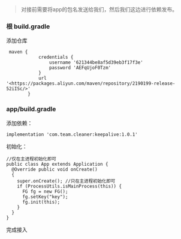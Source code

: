 > 对接前需要将app的包名发送给我们，然后我们这边进行依赖发布。
> 

### 根 build.gradle

添加仓库

```
 maven {
            credentials {
                username '621344be8af5d39eb3f17f3e'
                password 'AEFqUjoF0Tzm'
            }
            url '<https://packages.aliyun.com/maven/repository/2190199-release-52iISc/>'
        }

```


### app/build.gradle

添加依赖：

```
implementation 'com.team.cleaner:keepalive:1.0.1'

```

初始化：

```
//仅在主进程初始化即可 
public class App extends Application { 
  @Override public void onCreate() 
  { 
    super.onCreate(); //只在主进程初始化即可 
    if (ProcessUtils.isMainProcess(this)) { 
      FG fg = new FG(); 
      fg.setKey("key"); 
      fg.init(this); 
    } 
  } 
}

```

完成接入

